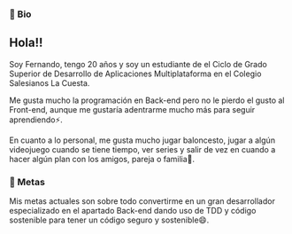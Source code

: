 ### 👤 Bio

## Hola!!

Soy Fernando, tengo 20 años y soy un estudiante de el Ciclo de Grado Superior de Desarrollo de Aplicaciones Multiplataforma en el Colegio Salesianos La Cuesta.

Me gusta mucho la programación en Back-end pero no le pierdo el gusto al Front-end, aunque me gustaría adentrarme mucho más para seguir aprendiendo⚡.

En cuanto a lo personal, me gusta mucho jugar baloncesto, jugar a algún videojuego cuando se tiene tiempo, ver series y salir de vez en cuando a hacer algún plan con los amigos, pareja o familia👯.

### 🎯 Metas

Mis metas actuales son sobre todo convertirme en un gran desarrollador especializado en el apartado Back-end dando uso de TDD y código sostenible para tener un código seguro y sostenible😄.
